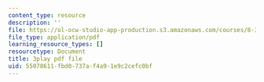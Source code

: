 ```yaml
---
content_type: resource
description: ''
file: https://ol-ocw-studio-app-production.s3.amazonaws.com/courses/8-333-statistical-mechanics-i-statistical-mechanics-of-particles-fall-2013/55078611fbd0737af4a91e9c2cefc0bf_ybCsMYk5xMg.pdf
file_type: application/pdf
learning_resource_types: []
resourcetype: Document
title: 3play pdf file
uid: 55078611-fbd0-737a-f4a9-1e9c2cefc0bf
---
```

